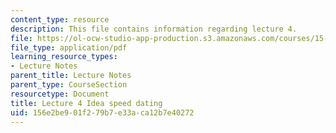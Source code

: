 ```yaml
---
content_type: resource
description: This file contains information regarding lecture 4.
file: https://ol-ocw-studio-app-production.s3.amazonaws.com/courses/15-390-new-enterprises-spring-2013/156e2be901f279b7e33aca12b7e40272_MIT15_390S13_lec04.pdf
file_type: application/pdf
learning_resource_types:
- Lecture Notes
parent_title: Lecture Notes
parent_type: CourseSection
resourcetype: Document
title: Lecture 4 Idea speed dating
uid: 156e2be9-01f2-79b7-e33a-ca12b7e40272
---
```

